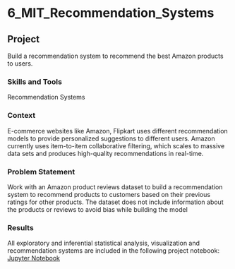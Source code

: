 # 6_MIT_Recommendation_Systems
## Project
Build a recommendation system to recommend the best Amazon products to users.

### Skills and Tools
Recommendation Systems

### Context
E-commerce websites like Amazon, Flipkart uses different recommendation models to provide personalized suggestions to different users. Amazon currently uses item-to-item collaborative filtering, which scales to massive data sets and produces high-quality recommendations in real-time.

### Problem Statement
Work with an Amazon product reviews dataset to build a recommendation system to recommend products to customers based on their previous ratings for other products.  The dataset does not include information about the products or reviews to avoid bias while building the model

### Results
All exploratory and inferential statistical analysis, visualization and recommendation systems are included in the following project notebook:  
[Jupyter Notebook](Amazon_Recommendation_System_Learner%27s_Notebook.ipynb)

